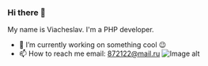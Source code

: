 ### Hi there 👋

<!--
**in8estor/in8estor** is a ✨ _special_ ✨ repository because its `README.md` (this file) appears on your GitHub profile.

Here are some ideas to get you started:

- 🔭 I’m currently working on ...
- 🌱 I’m currently learning ...
- 👯 I’m looking to collaborate on ...
- 🤔 I’m looking for help with ...
- 💬 Ask me about ...
- 📫 How to reach me: ...
- 😄 Pronouns: ...
- ⚡ Fun fact: ...
-->
My name is Viacheslav. I'm a PHP developer.
- 🔭 I’m currently working on something cool 😉
- 📫 How to reach me email: 872122@mail.ru
![Image alt](https://github.com/in8estor/in8estor/blob/main/snake.svg)
